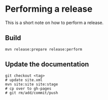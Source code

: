 # Performing a release

This is a short note on how to perform a release.

## Build

    mvn release:prepare release:perform

## Update the documentation

    git checkout <tag>
    # update site.xml
    mvn site:site site:stage
    # cp over to gh-pages
    # git rm/add/commit/push
